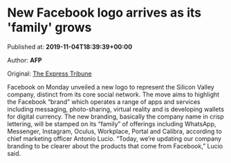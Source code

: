 
# New Facebook logo arrives as its 'family' grows

Published at: **2019-11-04T18:39:39+00:00**

Author: **AFP**

Original: [The Express Tribune](https://tribune.com.pk/story/2093535/8-new-facebook-logo-arrives-family-grows/)

Facebook on Monday unveiled a new logo to represent the Silicon Valley company, distinct from its core social network.
The move aims to highlight the Facebook “brand” which operates a range of apps and services including messaging, photo-sharing, virtual reality and is developing wallets for digital currency.
The new branding, basically the company name in crisp lettering, will be stamped on its “family” of offerings including WhatsApp, Messenger, Instagram, Oculus, Workplace, Portal and Calibra, according to chief marketing officer Antonio Lucio.
“Today, we’re updating our company branding to be clearer about the products that come from Facebook,” Lucio said.
